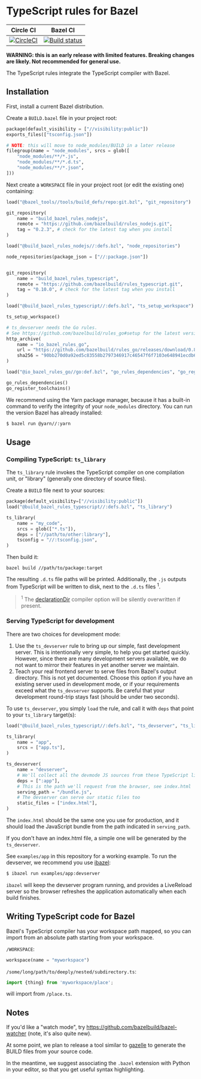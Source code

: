 # TypeScript rules for Bazel

Circle CI | Bazel CI
:---: | :---:
[![CircleCI](https://circleci.com/gh/bazelbuild/rules_typescript.svg?style=svg)](https://circleci.com/gh/bazelbuild/rules_typescript) | [![Build status](https://badge.buildkite.com/7f98e137cd86baa5a4040a7e750bef87ef5fd293092fdaf878.svg)](https://buildkite.com/bazel/typescript-rules-typescript-postsubmit)

**WARNING: this is an early release with limited features. Breaking changes are likely. Not recommended for general use.**

The TypeScript rules integrate the TypeScript compiler with Bazel.

## Installation

First, install a current Bazel distribution.

Create a `BUILD.bazel` file in your project root:

```python
package(default_visibility = ["//visibility:public"])
exports_files(["tsconfig.json"])

# NOTE: this will move to node_modules/BUILD in a later release
filegroup(name = "node_modules", srcs = glob([
    "node_modules/**/*.js",
    "node_modules/**/*.d.ts",
    "node_modules/**/*.json",
]))
```

Next create a `WORKSPACE` file in your project root (or edit the existing one)
containing:

```python
load("@bazel_tools//tools/build_defs/repo:git.bzl", "git_repository")

git_repository(
    name = "build_bazel_rules_nodejs",
    remote = "https://github.com/bazelbuild/rules_nodejs.git",
    tag = "0.2.3", # check for the latest tag when you install
)

load("@build_bazel_rules_nodejs//:defs.bzl", "node_repositories")

node_repositories(package_json = ["//:package.json"])


git_repository(
    name = "build_bazel_rules_typescript",
    remote = "https://github.com/bazelbuild/rules_typescript.git",
    tag = "0.10.0", # check for the latest tag when you install
)

load("@build_bazel_rules_typescript//:defs.bzl", "ts_setup_workspace")

ts_setup_workspace()

# ts_devserver needs the Go rules.
# See https://github.com/bazelbuild/rules_go#setup for the latest version.
http_archive(
    name = "io_bazel_rules_go",
    url = "https://github.com/bazelbuild/rules_go/releases/download/0.8.1/rules_go-0.8.1.tar.gz",
    sha256 = "90bb270d0a92ed5c83558b2797346917c46547f6f7103e648941ecdb6b9d0e72",
)

load("@io_bazel_rules_go//go:def.bzl", "go_rules_dependencies", "go_register_toolchains")

go_rules_dependencies()
go_register_toolchains()
```

We recommend using the Yarn package manager, because it has a built-in command
to verify the integrity of your `node_modules` directory.
You can run the version Bazel has already installed:

```sh
$ bazel run @yarn//:yarn
```

## Usage

### Compiling TypeScript: `ts_library`

The `ts_library` rule invokes the TypeScript compiler on one compilation unit,
or "library" (generally one directory of source files).

Create a `BUILD` file next to your sources:

```python
package(default_visibility=["//visibility:public"])
load("@build_bazel_rules_typescript//:defs.bzl", "ts_library")

ts_library(
    name = "my_code",
    srcs = glob(["*.ts"]),
    deps = ["//path/to/other:library"],
    tsconfig = "//:tsconfig.json",
)
```

Then build it:

`bazel build //path/to/package:target`

The resulting `.d.ts` file paths will be printed. Additionally, the `.js`
outputs from TypeScript will be written to disk, next to the `.d.ts` files <sup>1</sup>.

> <sup>1</sup> The
> [declarationDir](https://www.typescriptlang.org/docs/handbook/compiler-options.html)
> compiler option will be silently overwritten if present.

### Serving TypeScript for development

There are two choices for development mode:

1. Use the `ts_devserver` rule to bring up our simple, fast development server.
   This is intentionally very simple, to help you get started quickly. However,
   since there are many development servers available, we do not want to mirror
   their features in yet another server we maintain.
1. Teach your real frontend server to serve files from Bazel's output directory.
   This is not yet documented. Choose this option if you have an existing server
   used in development mode, or if your requirements exceed what the
   `ts_devserver` supports. Be careful that your development round-trip stays
   fast (should be under two seconds).

To use `ts_devserver`, you simply `load` the rule, and call it with `deps` that
point to your `ts_library` target(s):

```python
load("@build_bazel_rules_typescript//:defs.bzl", "ts_devserver", "ts_library")

ts_library(
    name = "app",
    srcs = ["app.ts"],
)

ts_devserver(
    name = "devserver",
    # We'll collect all the devmode JS sources from these TypeScript libraries
    deps = [":app"],
    # This is the path we'll request from the browser, see index.html
    serving_path = "/bundle.js",
    # The devserver can serve our static files too
    static_files = ["index.html"],
)
```

The `index.html` should be the same one you use for production, and it should
load the JavaScript bundle from the path indicated in `serving_path`.

If you don't have an index.html file, a simple one will be generated by the
`ts_devserver`.

See `examples/app` in this repository for a working example. To run the
devserver, we recommend you use [ibazel]:

```sh
$ ibazel run examples/app:devserver
```

`ibazel` will keep the devserver program running, and provides a LiveReload
server so the browser refreshes the application automatically when each build
finishes.

[ibazel]: https://github.com/bazelbuild/bazel-watcher

## Writing TypeScript code for Bazel

Bazel's TypeScript compiler has your workspace path mapped, so you can import
from an absolute path starting from your workspace.

`/WORKSPACE`:
```python
workspace(name = "myworkspace")
```

`/some/long/path/to/deeply/nested/subdirectory.ts`:
```javascript
import {thing} from 'myworkspace/place';
```

will import from `/place.ts`.

## Notes

If you'd like a "watch mode", try https://github.com/bazelbuild/bazel-watcher
(note, it's also quite new).

At some point, we plan to release a tool similar to [gazelle] to generate the
BUILD files from your source code.

In the meantime, we suggest associating the `.bazel` extension with Python in
your editor, so that you get useful syntax highlighting.

[gazelle]: https://github.com/bazelbuild/rules_go/tree/master/go/tools/gazelle
